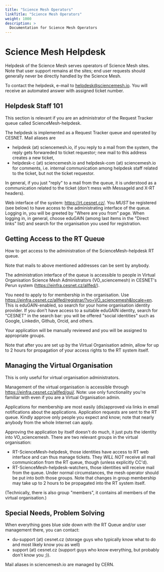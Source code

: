 ```yaml
---
title: "Science Mesh Operators"
linkTitle: "Science Mesh Operators"
weight: 1000
description: >
  Documentation for Science Mesh Operators
---
```


# Science Mesh Helpdesk

Helpdesk of the Science Mesh serves operators of Science Mesh sites. Note
that user support remains at the sites; end user requests should generally
never be directly handled by the Science Mesh.

To contact the helpdesk, e-mail to helpdesk@sciencemesh.io. You will
receive an automated answer with assigned ticket number.

## Helpdesk Staff 101

This section is relevant if you are an administrator of the Request Tracker
queue called ScienceMesh-helpdesk.

The helpdesk is implemented as a Request Tracker queue and operated by
CESNET. Mail aliases are
- helpdesk (at) sciencemesh.io, if you reply to a mail from the system, the
  reply gets forwareded to ticket requestor; new mail to this address
  creates a new ticket,
- helpdesk-c (at) sciencemesh.io and helpdesk-com (at) sciencemesh.io for comments,
  i.e. internal communication among helpdesk staff related to the ticket,
  but not the ticket requestor.

In general, if you just "reply" to a mail from the queue, it is understood
as a communication related to the ticket (don't mess with MessageId and
X-RT headers).

Web interface of the system: https://rt.cesnet.cz/. You *MUST* be
registered (see below) to have access to the administrating interface of
the queue. Logging in, you will be greeted by "Where are you from" page.
When logging in, in general, choose eduGAIN (among last items in the
"Direct links" list) and search for the organisation you used for
registration.

## Getting Access to the RT Queue

How to get access to the administration of the ScienceMesh-helpdesk RT
queue.

Note that mails to above mentioned addresses can be sent by anybody.

The administration interface of the queue is accessible to people in
Virtual Organisation Science Mesh Administrators (VO_sciencemesh) in
CESNET's Perun system (https://einfra.cesnet.cz/allfed/).

You need to apply to for membership in the organisation. Use
https://einfra.cesnet.cz/allfed/registrar/?vo=VO_sciencemesh&locale=en.
This is eduGAIN-enabled, so search for your home organisation identity
provider. If you don't have access to a suitable eduGAIN identity, search
for "CESNET" in the search bar: you will be offered "social identities"
such as Google, Linkedin, Github, Orcid, and others.

Your application will be manually reviewed and you will be assigned to
appropriate groups.

Note that after you are set up by the Virtual Organisation admin, allow for
up to 2 hours for propagation of your access rights to the RT system
itself.

## Managing the Virtual Organisation

This is only useful for virtual organisation administrators.

Management of the virtual organisation is accessible through
https://einfra.cesnet.cz/allfed/gui/. Note: use only functionality you're
familiar with even if you are a Virtual Organisation admin.

Applications for membership are most easily (dis)approved via links in
email notifications about the applications. Application requests are sent
to the RT queue. Kindly approve only people you expect and know; note that
nearly anybody from the whole Internet can apply.

Approving the application by itself doesn't do much, it just puts the
identity into VO_sciencemesh. There are two relevant groups in the virtual
organisation:
- RT-ScienceMesh-helpdesk, those identities have access to RT web interface
  and can thus manage tickets. They *WILL NOT* receive all mail
  communication from the RT queue, though (unless explicitly CC'd).
- RT-ScienceMesh-helpdesk-watchers, those identities will receive mail from
  the queue.
Under normal circumstances, the mesh operator should be put into both those
groups. Note that changes in group membership may take up to 2 hours to be
propagated into the RT system itself.

(Technically, there is also group "members", it contains all members of the
virtual organisation.)

## Special Needs, Problem Solving

When everything goes blue side down with the RT Queue and/or user
management there, you can contact:
- du-support (at) cesnet.cz (storage guys who typically know what to do and
  most likely know you as well)
- support (at) cesnet.cz (support guys who know everything, but probably
  don't know you ;)).

Mail aliases in sciencemesh.io are managed by CERN.

